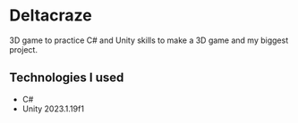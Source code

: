 # Deltacraze
3D game to practice C# and Unity skills to make a 3D game and my biggest project.
## Technologies I used
 - C#
 - Unity 2023.1.19f1
